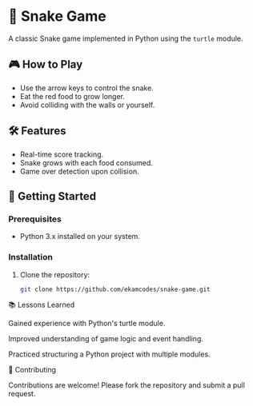 # 🐍 Snake Game 

A classic Snake game implemented in Python using the `turtle` module.

## 🎮 How to Play

- Use the arrow keys to control the snake.
- Eat the red food to grow longer.
- Avoid colliding with the walls or yourself.

## 🛠️ Features

- Real-time score tracking.
- Snake grows with each food consumed.
- Game over detection upon collision.

## 🚀 Getting Started

### Prerequisites

- Python 3.x installed on your system.

### Installation

1. Clone the repository:

   ```bash
   git clone https://github.com/ekamcodes/snake-game.git
   
📚 Lessons Learned 

Gained experience with Python's turtle module.

Improved understanding of game logic and event handling.

Practiced structuring a Python project with multiple modules.

🤝 Contributing

Contributions are welcome! Please fork the repository and submit a pull request.
